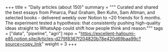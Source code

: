 +++
title = "Daily articles (about 150)"
summary = """
Curated and shared the best essays from Pmarca, Paul Graham, Ben Kuhn, Sam Altman, and selected books - delivered weekly over Notion to ~20 friends for 5 months. The experiment tested a hypothesis: that consistently pushing high-quality ideas straight to WhatsApp could shift how people think and reason."""
tags = ["data", "pipeline", "agri"]
repo = "https://excellent-halloumi-e85.notion.site/Articles-d279f8367f204820b78e420d69baa99c?source=copy_link"
weight = 3
+++

